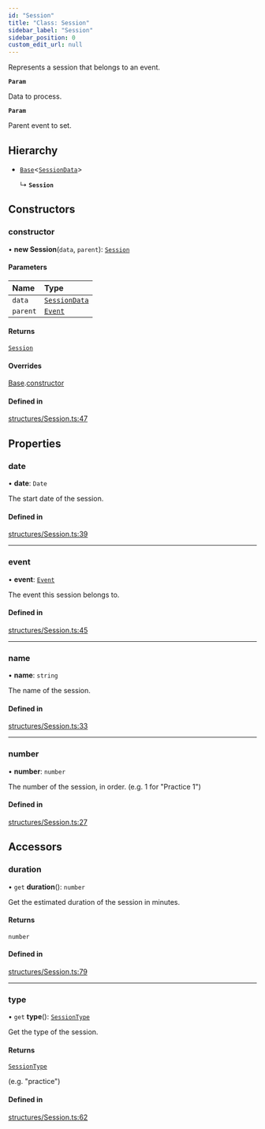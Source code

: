 ```yaml
---
id: "Session"
title: "Class: Session"
sidebar_label: "Session"
sidebar_position: 0
custom_edit_url: null
---
```


Represents a session that belongs to an event.

**`Param`**

Data to process.

**`Param`**

Parent event to set.

## Hierarchy

- [`Base`](Base.md)\<[`SessionData`](../interfaces/SessionData.md)\>

  ↳ **`Session`**

## Constructors

### constructor

• **new Session**(`data`, `parent`): [`Session`](Session.md)

#### Parameters

| Name | Type |
| :------ | :------ |
| `data` | [`SessionData`](../interfaces/SessionData.md) |
| `parent` | [`Event`](Event.md) |

#### Returns

[`Session`](Session.md)

#### Overrides

[Base](Base.md).[constructor](Base.md#constructor)

#### Defined in

[structures/Session.ts:47](https://github.com/marinofranz/f1-api-client/blob/main/src/structures/Session.ts#L47)

## Properties

### date

• **date**: `Date`

The start date of the session.

#### Defined in

[structures/Session.ts:39](https://github.com/marinofranz/f1-api-client/blob/main/src/structures/Session.ts#L39)

___

### event

• **event**: [`Event`](Event.md)

The event this session belongs to.

#### Defined in

[structures/Session.ts:45](https://github.com/marinofranz/f1-api-client/blob/main/src/structures/Session.ts#L45)

___

### name

• **name**: `string`

The name of the session.

#### Defined in

[structures/Session.ts:33](https://github.com/marinofranz/f1-api-client/blob/main/src/structures/Session.ts#L33)

___

### number

• **number**: `number`

The number of the session, in order. (e.g. 1 for "Practice 1")

#### Defined in

[structures/Session.ts:27](https://github.com/marinofranz/f1-api-client/blob/main/src/structures/Session.ts#L27)

## Accessors

### duration

• `get` **duration**(): `number`

Get the estimated duration of the session in minutes.

#### Returns

`number`

#### Defined in

[structures/Session.ts:79](https://github.com/marinofranz/f1-api-client/blob/main/src/structures/Session.ts#L79)

___

### type

• `get` **type**(): [`SessionType`](../#sessiontype)

Get the type of the session.

#### Returns

[`SessionType`](../#sessiontype)

(e.g. "practice")

#### Defined in

[structures/Session.ts:62](https://github.com/marinofranz/f1-api-client/blob/main/src/structures/Session.ts#L62)
